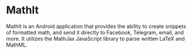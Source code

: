 # MathIt

MathIt is an Android application that provides the ability to create snippets of formatted math, and send it directly to Facebook, Telegram, email, and more. It utilizes the MathJax JavaScript library to parse written LaTeX and MathML.